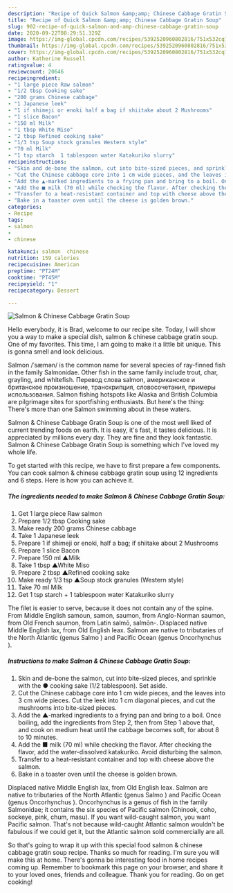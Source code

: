 ```yaml
---
description: "Recipe of Quick Salmon &amp;amp; Chinese Cabbage Gratin Soup"
title: "Recipe of Quick Salmon &amp;amp; Chinese Cabbage Gratin Soup"
slug: 902-recipe-of-quick-salmon-and-amp-chinese-cabbage-gratin-soup
date: 2020-09-22T08:29:51.329Z
image: https://img-global.cpcdn.com/recipes/5392520960802816/751x532cq70/salmon-chinese-cabbage-gratin-soup-recipe-main-photo.jpg
thumbnail: https://img-global.cpcdn.com/recipes/5392520960802816/751x532cq70/salmon-chinese-cabbage-gratin-soup-recipe-main-photo.jpg
cover: https://img-global.cpcdn.com/recipes/5392520960802816/751x532cq70/salmon-chinese-cabbage-gratin-soup-recipe-main-photo.jpg
author: Katherine Russell
ratingvalue: 4
reviewcount: 20646
recipeingredient:
- "1 large piece Raw salmon"
- "1/2 tbsp Cooking sake"
- "200 grams Chinese cabbage"
- "1 Japanese leek"
- "1 if shimeji or enoki half a bag if shiitake about 2 Mushrooms"
- "1 slice Bacon"
- "150 ml Milk"
- "1 tbsp White Miso"
- "2 tbsp Refined cooking sake"
- "1/3 tsp Soup stock granules Western style"
- "70 ml Milk"
- "1 tsp starch  1 tablespoon water Katakuriko slurry"
recipeinstructions:
- "Skin and de-bone the salmon, cut into bite-sized pieces, and sprinkle with the ● cooking sake (1/2 tablespoon). Set aside."
- "Cut the Chinese cabbage core into 1 cm wide pieces, and the leaves into 3 cm wide pieces. Cut the leek into 1 cm diagonal pieces, and cut the mushrooms into bite-sized pieces."
- "Add the ▲-marked ingredients to a frying pan and bring to a boil. Once boiling, add the ingredients from Step 2, then from Step 1 above that, and cook on medium heat until the cabbage becomes soft, for about 8 to 10 minutes."
- "Add the ■ milk (70 ml) while checking the flavor. After checking the flavor, add the water-dissolved katakuriko. Avoid disturbing the salmon."
- "Transfer to a heat-resistant container and top with cheese above the salmon."
- "Bake in a toaster oven until the cheese is golden brown."
categories:
- Recipe
tags:
- salmon
- 
- chinese

katakunci: salmon  chinese 
nutrition: 159 calories
recipecuisine: American
preptime: "PT24M"
cooktime: "PT45M"
recipeyield: "1"
recipecategory: Dessert

---
```



![Salmon &amp; Chinese Cabbage Gratin Soup](https://img-global.cpcdn.com/recipes/5392520960802816/751x532cq70/salmon-chinese-cabbage-gratin-soup-recipe-main-photo.jpg)

Hello everybody, it is Brad, welcome to our recipe site. Today, I will show you a way to make a special dish, salmon &amp; chinese cabbage gratin soup. One of my favorites. This time, I am going to make it a little bit unique. This is gonna smell and look delicious.

Salmon /ˈsæmən/ is the common name for several species of ray-finned fish in the family Salmonidae. Other fish in the same family include trout, char, grayling, and whitefish. Перевод слова salmon, американское и британское произношение, транскрипция, словосочетания, примеры использования. Salmon fishing hotspots like Alaska and British Columbia are pilgrimage sites for sportfishing enthusiasts. But here&#39;s the thing: There&#39;s more than one Salmon swimming about in these waters.

Salmon &amp; Chinese Cabbage Gratin Soup is one of the most well liked of current trending foods on earth. It is easy, it's fast, it tastes delicious. It is appreciated by millions every day. They are fine and they look fantastic. Salmon &amp; Chinese Cabbage Gratin Soup is something which I've loved my whole life.


To get started with this recipe, we have to first prepare a few components. You can cook salmon &amp; chinese cabbage gratin soup using 12 ingredients and 6 steps. Here is how you can achieve it.

<!--inarticleads1-->

##### The ingredients needed to make Salmon &amp; Chinese Cabbage Gratin Soup:

1. Get 1 large piece Raw salmon
1. Prepare 1/2 tbsp Cooking sake
1. Make ready 200 grams Chinese cabbage
1. Take 1 Japanese leek
1. Prepare 1 if shimeji or enoki, half a bag; if shiitake about 2 Mushrooms
1. Prepare 1 slice Bacon
1. Prepare 150 ml ▲Milk
1. Take 1 tbsp ▲White Miso
1. Prepare 2 tbsp ▲Refined cooking sake
1. Make ready 1/3 tsp ▲Soup stock granules (Western style)
1. Take 70 ml Milk
1. Get 1 tsp starch + 1 tablespoon water Katakuriko slurry


The filet is easier to serve, because it does not contain any of the spine. From Middle English samoun, samon, saumon, from Anglo-Norman saumon, from Old French saumon, from Latin salmō, salmōn-. Displaced native Middle English lax, from Old English leax. Salmon are native to tributaries of the North Atlantic (genus Salmo ) and Pacific Ocean (genus Oncorhynchus ). 

<!--inarticleads2-->

##### Instructions to make Salmon &amp; Chinese Cabbage Gratin Soup:

1. Skin and de-bone the salmon, cut into bite-sized pieces, and sprinkle with the ● cooking sake (1/2 tablespoon). Set aside.
1. Cut the Chinese cabbage core into 1 cm wide pieces, and the leaves into 3 cm wide pieces. Cut the leek into 1 cm diagonal pieces, and cut the mushrooms into bite-sized pieces.
1. Add the ▲-marked ingredients to a frying pan and bring to a boil. Once boiling, add the ingredients from Step 2, then from Step 1 above that, and cook on medium heat until the cabbage becomes soft, for about 8 to 10 minutes.
1. Add the ■ milk (70 ml) while checking the flavor. After checking the flavor, add the water-dissolved katakuriko. Avoid disturbing the salmon.
1. Transfer to a heat-resistant container and top with cheese above the salmon.
1. Bake in a toaster oven until the cheese is golden brown.


Displaced native Middle English lax, from Old English leax. Salmon are native to tributaries of the North Atlantic (genus Salmo ) and Pacific Ocean (genus Oncorhynchus ). Oncorhynchus is a genus of fish in the family Salmonidae; it contains the six species of Pacific salmon (Chinook, coho, sockeye, pink, chum, masu). If you want wild-caught salmon, you want Pacific salmon. That&#39;s not because wild-caught Atlantic salmon wouldn&#39;t be fabulous if we could get it, but the Atlantic salmon sold commercially are all. 

So that's going to wrap it up with this special food salmon &amp; chinese cabbage gratin soup recipe. Thanks so much for reading. I'm sure you will make this at home. There's gonna be interesting food in home recipes coming up. Remember to bookmark this page on your browser, and share it to your loved ones, friends and colleague. Thank you for reading. Go on get cooking!
